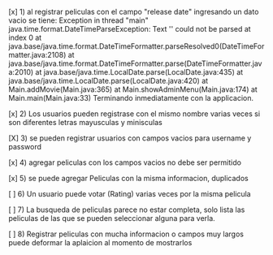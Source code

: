 [x] 1) al registrar peliculas con el campo "release date" ingresando un dato vacio se tiene:
Exception in thread "main" java.time.format.DateTimeParseException: Text '' could not be parsed at index 0
        at java.base/java.time.format.DateTimeFormatter.parseResolved0(DateTimeFormatter.java:2108)
        at java.base/java.time.format.DateTimeFormatter.parse(DateTimeFormatter.java:2010)
        at java.base/java.time.LocalDate.parse(LocalDate.java:435)
        at java.base/java.time.LocalDate.parse(LocalDate.java:420)
        at Main.addMovie(Main.java:365)
        at Main.showAdminMenu(Main.java:174)
        at Main.main(Main.java:33)
 Terminando inmediatamente con la applicacion.

[x] 2) Los usuarios pueden registrase con el mismo nombre varias veces si son diferentes letras mayusculas y minisculas

[X] 3) se pueden registrar usuarios con campos vacios para username y password

[x] 4) agregar peliculas con los campos vacios no debe ser permitido

[x] 5) se puede agregar Peliculas con la misma informacion, duplicados
 
[ ] 6) Un usuario puede votar (Rating) varias veces por la misma pelicula
 
[ ] 7) La busqueda de peliculas parece no estar completa, solo lista las peliculas de las que se pueden seleccionar alguna para verla.

[ ] 8) Registrar peliculas con mucha informacion o campos muy largos puede deformar la aplaicion al momento de mostrarlos